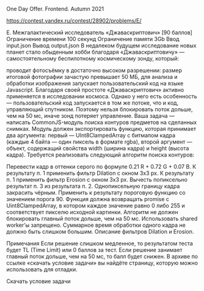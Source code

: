 One Day Offer. Frontend. Autumn 2021

https://contest.yandex.ru/contest/28902/problems/E/

E. Межгалактический исследователь «Джаваскриптович» [90 баллов]
Ограничение времени	100 секунд
Ограничение памяти	3Gb
Ввод	input.json
Вывод	output.json
В недалеком будущем исследование новых планет стало обыденным хобби благодаря «Джаваскриптовичу» — самостоятельному беспилотному космическому зонду, который:

проводит фотосъёмку в достаточно высоком разрешении: размер итоговой фотографии зачастую превышает 50 МБ,
для анализа и обработки изображения запускает пользовательский код на языке Javascript.
Благодаря своей простоте «Джаваскриптович» активно применяется в исследовании космоса. Однако у него есть особенность — пользовательский код запускается в том же потоке, что и код, управляющий спутником. Поэтому нельзя блокировать поток дольше, чем на 50 мс, иначе зонд потеряет управление.
Ваша задача — написать CommonJS-модуль поиска контуров предметов на сделанных снимках. Модуль должен экспортировать функцию, которая принимает два аргумента: первый — UInt8ClampedArray с битмапом кадра (каждые 4 байта — один пиксель в формате rgba), второй аргумент — объект, содержащий свойства width (ширина кадра) и height (высота кадра).
Требуется реализовать следующий алгоритм поиска контуров:

Перевести кадр в оттенки серого по формуле 0.21 R + 0.72 G + 0.07 B.
К результату п. 1 применить фильтр Dilation с окном 3х3 px.
К результату п. 1 применить фильтр Erosion с окном 3х3 px.
Вычесть попиксельно результат п. 3 из результата п. 2.
Однопиксельную границу кадра закрасить чёрным.
Применить к результату пороговую функцию со значением порога 90.
Функция должна возвращать promise с Uint8ClampedArray, в котором каждое значение равно 0 либо 255 и соответствует пикселю исходной картинки.
Алгоритм не должен блокировать главный поток дольше, чем на 50 мс. Использовать shared worker’ы запрещено. Суммарное время обработки одного кадра не должно быть слишком большим.
Описание фильтров Dilation и Erosion.

Примечания
Если решение слишком медленное, то результатом теста будет TL (Time Limit) или 0 баллов за тест. Если решение занимает главный поток дольше, чем на 50 мс, то балл будет снижен.
В архиве по ссылке «скачать условие задачи» вы найдёте страницу, которую можно использовать для отладки.

Скачать условие задачи
